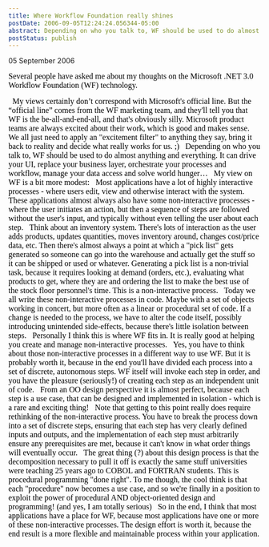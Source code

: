 ```yaml
---
title: Where Workflow Foundation really shines
postDate: 2006-09-05T12:24:24.056344-05:00
abstract: Depending on who you talk to, WF should be used to do almost anything and everything. It can drive your UI, replace your business layer, orchestrate your processes and workflow, manage your data access and solve world hunger... My view on WF is a bit more modest.
postStatus: publish
---
```

05 September 2006

<font face="Times New Roman" color="#000000" size="3">Several people have asked me about my thoughts on the Microsoft .NET 3.0 Workflow Foundation (WF) technology.</font>

<?xml:namespace prefix = o ns = "urn:schemas-microsoft-com:office:office" /><o:p><font face="Times New Roman" color="#000000" size="3">&nbsp;</font></o:p>

<font face="Times New Roman" color="#000000" size="3">My views certainly don’t correspond with Microsoft's official line. But the “official line” comes from the WF marketing team, and they'll tell you that WF is the be-all-and-end-all, and that's obviously silly. Microsoft product teams are always excited about their work, which is good and makes sense. We all just need to apply an "excitement filter" to anything they say, bring it back to reality and decide what really works for us. ;)</font>

<o:p><font face="Times New Roman" color="#000000" size="3">&nbsp;</font></o:p>

<font face="Times New Roman" color="#000000" size="3">Depending on who you talk to, WF should be used to do almost anything and everything. It can drive your UI, replace your business layer, orchestrate your processes and workflow, manage your data access and solve world hunger…</font>

<o:p><font face="Times New Roman" color="#000000" size="3">&nbsp;</font></o:p>

<font face="Times New Roman" color="#000000" size="3">My view on WF is a bit more modest: </font>

<o:p><font face="Times New Roman" color="#000000" size="3">&nbsp;</font></o:p>

<font size="3"><font color="#000000"><font face="Times New Roman">Most applications have a lot of highly interactive processes - where users edit, view and otherwise interact with the system. These applications almost always also have some non-interactive processes - where the user initiates an action, but then a sequence of steps are followed without the user's input, and typically without even telling the user about each step.<o:p></o:p></font></font></font>

<o:p><font face="Times New Roman" color="#000000" size="3">&nbsp;</font></o:p>

<font size="3"><font color="#000000"><font face="Times New Roman">Think about an inventory system. There's lots of interaction as the user adds products, updates quantities, moves inventory around, changes cost/price data, etc. Then there's almost always a point at which a "pick list" gets generated so someone can go into the warehouse and actually get the stuff so it can be shipped or used or whatever. Generating a pick list is a non-trivial task, because it requires looking at demand (orders, etc.), evaluating what products to get, where they are and ordering the list to make the best use of the stock floor personnel's time. This is a non-interactive process.<o:p></o:p></font></font></font>

<o:p><font face="Times New Roman" color="#000000" size="3">&nbsp;</font></o:p>

<font size="3"><font color="#000000"><font face="Times New Roman">Today we all write these non-interactive processes in code. Maybe with a set of objects working in concert, but more often as a linear or procedural set of code. If a change is needed to the process, we have to alter the code itself, possibly introducing unintended side-effects, because there's little isolation between steps.<o:p></o:p></font></font></font>

<o:p><font face="Times New Roman" color="#000000" size="3">&nbsp;</font></o:p>

<font face="Times New Roman" color="#000000" size="3">Personally I think this is where WF fits in. It is really good at helping you create and manage non-interactive processes.</font>

<o:p><font face="Times New Roman" color="#000000" size="3">&nbsp;</font></o:p>

<font face="Times New Roman" color="#000000" size="3">Yes, you have to think about those non-interactive processes in a different way to use WF. But it is probably worth it, because in the end you'll have divided each process into a set of discrete, autonomous steps. WF itself will invoke each step in order, and you have the pleasure (seriously!) of creating each step as an independent unit of code. </font>

<o:p><font face="Times New Roman" color="#000000" size="3">&nbsp;</font></o:p>

<font size="3"><font color="#000000"><font face="Times New Roman">From an OO design perspective it is almost perfect, because each step is a use case, that can be designed and implemented in isolation - which is a rare and exciting thing!<o:p></o:p></font></font></font>

<o:p><font face="Times New Roman" color="#000000" size="3">&nbsp;</font></o:p>

<font size="3"><font color="#000000"><font face="Times New Roman">Note that getting to this point really does require rethinking of the non-interactive process. You have to break the process down into a set of discrete steps, ensuring that each step has very clearly defined inputs and outputs, and the implementation of each step must arbitrarily ensure any prerequisites are met, because it can't know in what order things will eventually occur.<o:p></o:p></font></font></font>

<o:p><font face="Times New Roman" color="#000000" size="3">&nbsp;</font></o:p>

<font size="3"><font color="#000000"><font face="Times New Roman">The great thing (?) about this design process is that the decomposition necessary to pull it off is exactly the same stuff universities were teaching 25 years ago to COBOL and FORTRAN students. This is procedural programming "done right". To me though, the cool think is that each "procedure" now becomes a use case, and so we're finally in a position to exploit the power of procedural AND object-oriented design and programming! (and yes, I am totally serious)<o:p></o:p></font></font></font>

<o:p><font face="Times New Roman" color="#000000" size="3">&nbsp;</font></o:p>

<font size="3"><font color="#000000"><font face="Times New Roman">So in the end, I think that most applications have a place for WF, because most applications have one or more of these non-interactive processes. The design effort is worth it, because the end result is a more flexible and maintainable process within your application.</font></font></font>
